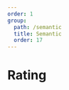 ```yaml
---
order: 1
group:
  path: /semantic
  title: Semantic
  order: 17
---
```


# Rating

<code src="./_demo.tsx"
  title='测试Semantic中社交组件Rating'
  desc='使用自动配置查看效果'
  defaultShowCode=true
/>
